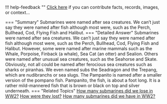 !!! help-feedback ""
    <a href="/feedback/" data-feedback-link>Click here</a>
    if you can contribute facts, records, images, or context…

<a id="summary"></a>
=== "Summary"
    Submarines were named after sea creatures. We can’t just say they were named after fish although most were, such as the Perch, Bullhead, Cod, Flying Fish and Halibut.
=== "Detailed Answer"
    Submarines were named after sea creatures. We can’t just say they were named after fish although most were, such as the Perch, Bullhead, Cod, Flying Fish and Halibut. However, some were named after marine mammals such as the Whale, Porpoise, Finback (a whale), Sea Cat (an otter) and Sealion. Others were named after unusual sea creatures, such as the Seahorse and Skate. Obviously, not all could be named after ferocious sea creatures such as sharks or piranhas. We even named subs the Seadragon and the Trepang, which are nudibranchs or sea slugs.
    The Pampanito is named after a smaller version of the pompano fish. Pampanito, the fish, is about a foot long. It is a rather mild-mannered fish that is brown or black on top and silver underneath.
=== "Related Topics"
    [How many submarines did we lose in WW2?](how-many-submarines-did-we-lose-in-ww2.md#summary)
    [How were they lost?](how-were-they-lost.md#summary)
    [How many submarines did we have in WW2?](how-many-submarines-did-we-have-in-ww2.md#summary)
